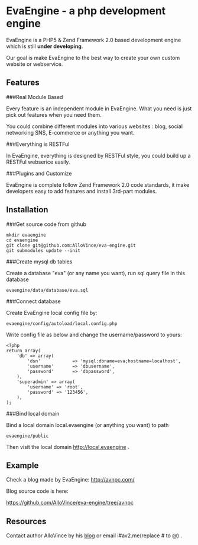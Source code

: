 EvaEngine - a php development engine
=========

EvaEngine is a PHP5 & Zend Framework 2.0 based development engine which is still **under developing**.

Our goal is make EvaEngine to  the best way to create your own custom website or webservice.


Features
---------

###Real Module Based

Every feature is an independent module in EvaEngine. What you need is just pick out features when you need them.

You could combine different modules into various websites : blog, social networking SNS, E-commerce or anything you want.

###Everything is RESTFul

In EvaEngine, everything is designed by RESTFul style, you could build up a  RESTFul webserice easily.

###Plugins and Customize

EvaEngine is complete follow Zend Framework 2.0 code standards, it make developers easy to add features and install 3rd-part modules.

Installation
---------

###Get source code from github

    mkdir evaengine
    cd evaengine
    git clone git@github.com:AlloVince/eva-engine.git
    git submodules update --init

###Create mysql db tables

Create a database "eva" (or any name you want), run sql query file in this database

    evaengine/data/database/eva.sql

###Connect database

Create EvaEngine local config file by:

    evaengine/config/autoload/local.config.php

Write config file as below and change the username/password to yours:

    <?php
    return array(
	    'db' => array(
	        'dsn'            => 'mysql:dbname=eva;hostname=localhost',
	        'username'       => 'dbusername',
	        'password'       => 'dbpassword',
	    ),
		'superadmin' => array(
            'username' => 'root',
        	'password' => '123456',
	    ),
	);

###Bind local domain

Bind a local domain local.evaengine (or anything you want) to path

    evaengine/public

Then visit the local domain http://local.evaengine .

Example
---------

Check a blog made by EvaEngine: http://avnpc.com/

Blog source code is here:

https://github.com/AlloVince/eva-engine/tree/avnpc

Resources
---------

Contact author AlloVince by his [blog](http://avnpc.com/) or email i#av2.me(replace # to @) .


